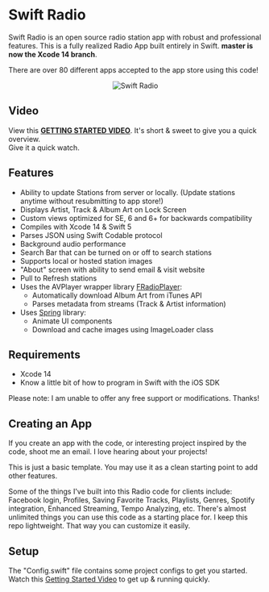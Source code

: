 # Swift Radio

Swift Radio is an open source radio station app with robust and professional features. This is a fully realized Radio App built entirely in Swift. **master is now the Xcode 14 branch**.

There are over 80 different apps accepted to the app store using this code!

<p align="center">
    <img alt="Swift Radio" src="https://fethica.com/assets/img/web/swift-radio.jpg">
</p>

## Video
View this [**GETTING STARTED VIDEO**](https://youtu.be/m7jiajCHFvc).
It's short & sweet to give you a quick overview.  
Give it a quick watch.

## Features

- Ability to update Stations from server or locally. (Update stations anytime without resubmitting to app store!)
- Displays Artist, Track & Album Art on Lock Screen
- Custom views optimized for SE, 6 and 6+ for backwards compatibility
- Compiles with Xcode 14 & Swift 5
- Parses JSON using Swift Codable protocol
- Background audio performance
- Search Bar that can be turned on or off to search stations
- Supports local or hosted station images
- "About" screen with ability to send email & visit website
- Pull to Refresh stations
- Uses the AVPlayer wrapper library [FRadioPlayer](https://github.com/fethica/FRadioPlayer): 
  * Automatically download Album Art from iTunes API
  * Parses metadata from streams (Track & Artist information)
- Uses [Spring](https://github.com/MengTo/Spring) library:
  * Animate UI components
  * Download and cache images using ImageLoader class

## Requirements

- Xcode 14
- Know a little bit of how to program in Swift with the iOS SDK

Please note: I am unable to offer any free support or modifications. Thanks!

## Creating an App

If you create an app with the code, or interesting project inspired by the code, shoot me an email. I love hearing about your projects!

This is just a basic template. You may use it as a clean starting point to add other features.

Some of the things I've built into this Radio code for clients include: Facebook login, Profiles, Saving Favorite Tracks, Playlists, Genres, Spotify integration, Enhanced Streaming, Tempo Analyzing, etc. There's almost unlimited things you can use this code as a starting place for. I keep this repo lightweight. That way you can customize it easily. 

## Setup

The "Config.swift" file contains some project configs to get you started.
Watch this [Getting Started Video](https://youtu.be/m7jiajCHFvc) to get up & running quickly.

